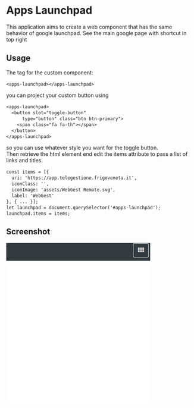 # Apps Launchpad
This application aims to create a web component that has the same behavior of google launchpad.
See the main google page with shortcut in top right

## Usage
The tag for the custom component:
```angular2html
<apps-launchpad></apps-launchpad>
```
you can project your custom button using
```angular2html
<apps-launchpad>
  <button slot="toggle-button"
      type="button" class="btn btn-primary">
    <span class="fa fa-th"></span>
  </button>
</apps-launchpad>
```
so you can use whatever style you want for the toggle button.  
Then retrieve the html element end edit the items attribute to pass a list of links and titles.
```
const items = [{
  uri: 'https://app.telegestione.frigoveneta.it',
  iconClass: '',
  iconImage: 'assets/WebGest Remote.svg',
  label: 'WebGest'
}, { ... }];
let launchpad = document.querySelector('#apps-launchpad');
launchpad.items = items;
```

## Screenshot
![record-1](https://github.com/7eXx/apps-launchpad/blob/master/screenshot/record-1.gif)

